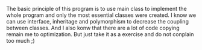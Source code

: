 The basic principle of this program is to use main class to implement the whole program and only the most essential classes were created.
I know we can use interface, inheritage and polymorphism to decrease the coupling between classes.
And I also konw that there are a lot of code copying remain me to optimization.
But just take it as a exercise and do not conplain too much ;)
